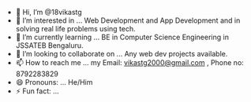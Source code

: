 - 👋 Hi, I’m @18vikastg
- 👀 I’m interested in ... Web Development and App Development and in solving real life problems using tech.
- 🌱 I’m currently learning ... BE in Computer Science Engineering in JSSATEB Bengaluru.
- 💞️ I’m looking to collaborate on ... Any web dev projects available.
- 📫 How to reach me ... my Email: vikastg2000@gmail.com  , Phone no: 8792283829
- 😄 Pronouns: ... He/Him
- ⚡ Fun fact: ...

<!---
18vikastg/18vikastg is a ✨ special ✨ repository because its `README.md` (this file) appears on your GitHub profile.
You can click the Preview link to take a look at your changes.
--->
